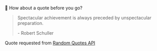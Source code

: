📣 How about a quote before you go?

> Spectacular achievement is always preceded by unspectacular preparation.
>
> <p>- Robert Schuller</p>

Quote requested from [Random Quotes API](https://github.com/lukePeavey/quotable)
